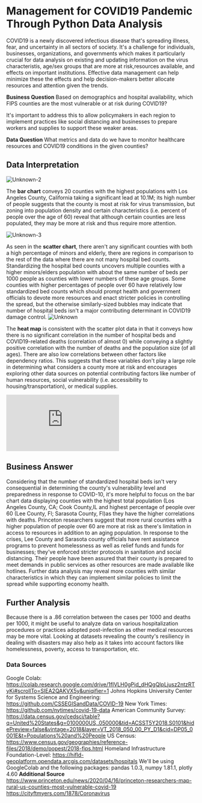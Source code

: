 # Management for COVID19 Pandemic Through Python Data Analysis
COVID19 is a newly discovered infectious disease that's spreading illness, fear, and uncertainty in all sectors of society. 
It's a challenge for individuals, businesses, organizations, and governments which makes it particularly crucial for data analysis on existing and updating information on the virus characteristis, age/sex groups that are more at risk,resources available, and effects on important institutions. 
Effective data management can help minimize these the effects and help decision-makers better allocate resources and attention given the trends. 

**Business Question**
Based on demographics and hospital availability, which FIPS counties are the most vulnerable or at risk during COVID19?

It's important to address this to allow policymakers in each region to implement practices like social distancing and businesses to prepare workers and supplies to support these weaker areas. 

**Data Question**
What metrics and data do we have to monitor healthcare resources and COVID19 conditions in the given counties?

## Data Interpretation
![Unknown-2](https://user-images.githubusercontent.com/60996310/80255350-ba542500-864a-11ea-8ddc-5675a2da75eb.png)


The **bar chart** conveys 20 counties with the highest populations with Los Angeles County, California taking a significant lead at 10.1M; its high number of people suggests that the county is most at risk for virus transmission, but zoning into population density and certain characteristics (i.e. percent of people over the age of 60) reveal that although certain counties are less populated, they may be more at risk and thus require more attention. 

![Unknown-3](https://user-images.githubusercontent.com/60996310/80255429-deb00180-864a-11ea-8b7d-6b50a3f9d7ee.png)


As seen in the **scatter chart**, there aren't any significant counties with both a high percentage of minors and elderly, there are regions in comparison to the rest of the data where there are not many hospital bed counts. Standardizing the hospital bed counts uncovers multiple counties with a higher minors/elders population with about the same number of beds per 1000 people as counties with lower numbers of these age groups. Some counties with higher percentages of people over 60 have relatively low standardized bed counts which should prompt health and government officials to devote more resources and enact stricter policies in controlling the spread, but the otherwise similarly-sized bubbles may indicate that number of hospital beds isn't a major contributing determinant in COVID19 damage control. 
![Unknown](https://user-images.githubusercontent.com/60996310/80255491-056e3800-864b-11ea-899d-548382167408.png)

The **heat map** is consistent with the scatter plot data in that it conveys how there is no significant correlation in the number of hospital beds and COVID19-related deaths (correlation of almost 0) while conveying a slightly positive correlation with the number of deaths and the population size (of all ages). There are also low correlations between other factors like dependency ratios. This suggests that these variables don't play a large role in determining what considers a county more at risk and encourages exploring other data sources on potential contributing factors like number of human resources, social vulnerability (i.e. accessibility to housing/transportation), or medical supplies. 

![](https://github.com/vtran24/Python_COVID19/blob/master/covid_heatmap-2.html)

## Business Answer
Considering that the number of standardized hospital beds isn't very consequential in determining the county's vulnerability level and preparedness in response to COVID-10, it's more helpful to focus on the bar chart data displaying counties with the highest total population (Los Angeles County, CA; Cook County,IL and highest percentage of people over 60 (Lee County, Fl; Sarasota County, Fl)as they have the higher correlations with deaths. Princeton researchers suggest that more rural counties with a higher population of people over 60 are more at risk as there's limitation in access to resources in addition to an aging population. In response to the crises, Lee County and Sarasota county officials have rent assistance programs to prevent homelessness as well as relief funds and funds for businesses; they've enforced stricter protocols in sanitation and social distancing. Their people have been assured that their county is prepared to meet demands in public services as other resources are made available like hotlines. Further data analysis may reveal more counties with similar characteristics in which they can implement similar policies to limit the spread while supporting economy health. 

## Further Analysis
Because there is a .86 correlation between the cases per 1000 and deaths per 1000, it might be useful to analyze data on various hospitalization procedures or practices adopted post-infection as other medical resources may be more vital. Looking at datasets revealing the county's resiliency in dealing with disasters may also help as it takes into account factors like homelessness, poverty, access to transportation, etc. 

### Data Sources
Google Colab: https://colab.research.google.com/drive/1fIVLH0gPid_dHQgQIpLjusz2ntzRTyKi#scrollTo=SIEA2QAKVX5y&uniqifier=1
Johns Hopkins University Center for Systems Science and Engineering: https://github.com/CSSEGISandData/COVID-19
New York Times: https://github.com/nytimes/covid-19-data
American Community Survey: https://data.census.gov/cedsci/table?q=United%20States&g=0100000US,.050000&tid=ACSST5Y2018.S0101&hidePreview=false&vintage=2018&layer=VT_2018_050_00_PY_D1&cid=DP05_0001E&t=Populations%20and%20People
US Census: https://www.census.gov/geographies/reference-files/2018/demo/popest/2018-fips.html
Homeland Infrastructure Foundation-Level: https://hifld-geoplatform.opendata.arcgis.com/datasets/hospitals
We'll be using GoogleColab and the following packages: pandas 1.0.3, numpy 1.81.1, plotly 4.60
**Additional Source** https://www.princeton.edu/news/2020/04/16/princeton-researchers-map-rural-us-counties-most-vulnerable-covid-19
https://cityftmyers.com/1878/Coronavirus
